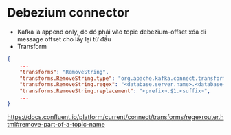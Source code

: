 # Debezium connector

- Kafka là append only, do đó phải vào topic debezium-offset xóa đi message offset cho lấy lại từ đầu
- Transform

```json
{
    ...
    "transforms": "RemoveString",
    "transforms.RemoveString.type": "org.apache.kafka.connect.transforms.RegexRouter",
    "transforms.RemoveString.regex": "<database.server.name>.<database-name>.(.*)",
    "transforms.RemoveString.replacement": "<prefix>.$1.<suffix>",
    ...
}
```

https://docs.confluent.io/platform/current/connect/transforms/regexrouter.html#remove-part-of-a-topic-name